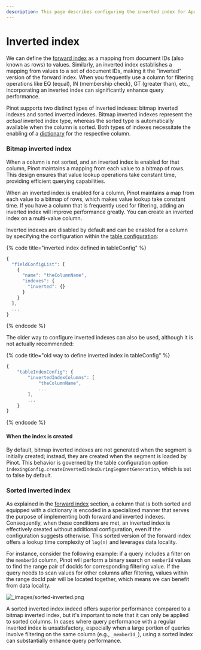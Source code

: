```yaml
---
description: This page describes configuring the inverted index for Apache Pinot
---
```


# Inverted index

We can define the [forward index](./forward-index.md) as a mapping from document IDs (also known as rows) to values.
Similarly, an inverted index establishes a mapping from values to a set of document IDs, 
making it the "inverted" version of the forward index. 
When you frequently use a column for filtering operations like EQ (equal), IN (membership check), GT (greater than), 
etc., incorporating an inverted index can significantly enhance query performance.

Pinot supports two distinct types of inverted indexes: bitmap inverted indexes and sorted inverted indexes. 
Bitmap inverted indexes represent the _actual_ inverted index type, whereas the sorted type is automatically available 
when the column is sorted. 
Both types of indexes necessitate the enabling of a [dictionary](dictionary-index.md) for the respective column.

### Bitmap inverted index

When a column is not sorted, and an inverted index is enabled for that column, 
Pinot maintains a mapping from each value to a bitmap of rows.
This design ensures that value lookup operations take constant time, providing efficient querying capabilities.

When an inverted index is enabled for a column, Pinot maintains a map from each value to a bitmap of rows, which makes value lookup take constant time. If you have a column that is frequently used for filtering, adding an inverted index will improve performance greatly. You can create an inverted index on a multi-value column.

Inverted indexes are disabled by default and can be enabled for a column by specifying the configuration within the 
[table configuration](../../configuration-reference/table.md):

{% code title="inverted index defined in tableConfig" %}
```javascript
{
  "fieldConfigList": [
    {
      "name": "theColumnName",
      "indexes": {
        "inverted": {}
      }
    }
  ],
  ...
}
```
{% endcode %}

The older way to configure inverted indexes can also be used, although it is not actually recommended:

{% code title="old way to define inverted index in tableConfig" %}
```javascript
{
    "tableIndexConfig": {
        "invertedIndexColumns": [
            "theColumnName",
            ...
        ],
        ...
    }
}
```
{% endcode %}

#### When the index is created
By default, bitmap inverted indexes are not generated when the segment is initially created;
instead, they are created when the segment is loaded by Pinot. 
This behavior is governed by the table configuration option `indexingConfig.createInvertedIndexDuringSegmentGeneration`,
which is set to false by default.

### Sorted inverted index

As explained in the [forward index](forward-index.md) section, a column that is both sorted and equipped with a 
dictionary is encoded in a specialized manner that serves the purpose of implementing both forward and inverted indexes.
Consequently, when these conditions are met, an inverted index is effectively created without additional configuration, 
even if the configuration suggests otherwise. 
This sorted version of the forward index offers a lookup time complexity of `log(n)` and leverages data locality.

For instance, consider the following example: if a query includes a filter on the `memberId` column, Pinot will 
perform a binary search on `memberId` values to find the range pair of docIds for corresponding filtering value.
If the query needs to scan values for other columns after filtering, values within the range docId pair will be 
located together, which means we can benefit from data locality.

![\_images/sorted-inverted.png](../../.gitbook/assets/sorted-inverted.png)

A sorted inverted index indeed offers superior performance compared to a bitmap inverted index, 
but it's important to note that it can only be applied to sorted columns. 
In cases where query performance with a regular inverted index is unsatisfactory, especially when a large portion of 
queries involve filtering on the same column (e.g., `_memberId_`), using a sorted index can substantially enhance
query performance.